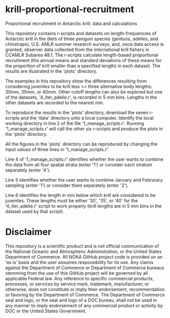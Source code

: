 # krill-proportional-recruitment
Proportional recruitment in Antarctic krill: data and calculations

This repository contains r-scripts and datasets on length-frequencies of Antarctic krill in the diets of three penguin species (gentoos, adelies, and chinstraps), U.S. AMLR summer research surveys, and, once data access is granted, observer data collected from the international krill fishery in CCAMLR Subarea 48.1. The r-scripts calculate length-based proportional recruitment (the annual means and standard deviations of these means for the proportion of krill smaller than a specified length) in each dataset. The results are illustrated in the 'plots' directory.

The examples in this repository show the differences resulting from considering juveniles to be krill less <= three alternative body lengths: 30mm, 35mm, or 40mm. Other cutoff lengths can also be explored but one of the datasets, '4_lter_adelie.r', is recorded in 5 mm bins. Lengths in the other datasets are recorded to the nearest mm.

To reproduce the results in the 'plots' directory, download the seven r-scripts and the 'data' directory onto a local computer. Identify the local working directory in line 2 of the file '1_manage_scripts.r'. Running '1_manage_scripts.r' will call the other six r-scripts and produce the plots in the 'plots' directory.

All the figures in the 'plots' directory can be reproduced by changing the input values of three lines in '1_manage_scripts.r'.

Line 4 of '1_manage_scripts.r' identifies whether the user wants to combine the data from all four spatial strata (enter '1') or consider each stratum separately (enter '4').

Line 5 identifies whether the user wants to combine January and Februrary sampling (enter '1') or consider them separately (enter '2').

Line 6 identifies the length in mm below which krill are considered to be juveniles. These lengths must be either '30', '35', or '40' for the '4_lter_adelie.r' script to work properly (krill lengths are in 5 mm bins in the dataset used by that script).

# Disclaimer

This repository is a scientific product and is not official communication of the National Oceanic and Atmospheric Administration, or the United States Department of Commerce. All NOAA GitHub project code is provided on an ‘as is’ basis and the user assumes responsibility for its use. Any claims against the Department of Commerce or Department of Commerce bureaus stemming from the use of this GitHub project will be governed by all applicable Federal law. Any reference to specific commercial products, processes, or services by service mark, trademark, manufacturer, or otherwise, does not constitute or imply their endorsement, recommendation or favoring by the Department of Commerce. The Department of Commerce seal and logo, or the seal and logo of a DOC bureau, shall not be used in any manner to imply endorsement of any commercial product or activity by DOC or the United States Government.

